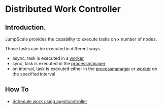 Distributed Work Controller
===========================

Introduction.
-------------

JumpScale provides the capability to execute tasks on x number of nodes.

Those tasks can be executed in different ways

-   async, task is executed in a [worker](workers)
-   sync, task is executed in the [processmanager](processmanager)
-   on interval, task is executed either in the
    [processmanager](processmanager) or [worker](workers) on the
    specified interval

How To
------

-   [Schedule work using agentcontroller](ScheduleWork)

